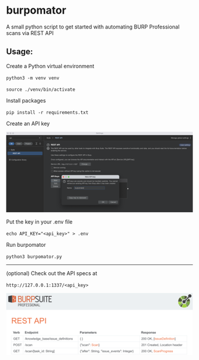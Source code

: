 # burpomator

A small python script to get started with automating BURP Professional scans via REST API

## Usage:

Create a Python virtual environment

`python3 -m venv venv`

`source ./venv/bin/activate`

Install packages

`pip install -r requirements.txt`

Create an API key

![Burpomator API Key](./static/gui.png)

Put the key in your .env file

`echo API_KEY="<api_key>" > .env`

Run burpomator

`python3 burpomator.py`

---

(optional) Check out the API specs at

`http://127.0.0.1:1337/<api_key>`

![BURP REST API](./static/restapi.png)
